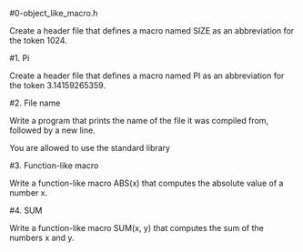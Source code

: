 #0-object_like_macro.h

Create a header file that defines a macro named SIZE as an abbreviation for the token 1024.

#1. Pi

Create a header file that defines a macro named PI as an abbreviation for the token 3.14159265359.

#2. File name

Write a program that prints the name of the file it was compiled from, followed by a new line.

You are allowed to use the standard library

#3. Function-like macro

Write a function-like macro ABS(x) that computes the absolute value of a number x.

#4. SUM

Write a function-like macro SUM(x, y) that computes the sum of the numbers x and y.
